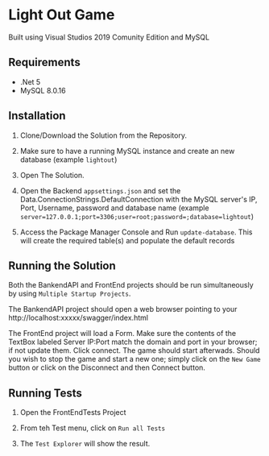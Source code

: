 Light Out Game
==============

Built using Visual Studios 2019 Comunity Edition and MySQL

Requirements
------------

  * .Net 5
  * MySQL 8.0.16

Installation
------------

1. Clone/Download the Solution from the Repository.

2. Make sure to have a running MySQL instance and create an new database (example `lightout`)

3. Open The Solution.

4. Open the Backend `appsettings.json` and set the Data.ConnectionStrings.DefaultConnection with the MySQL server's IP, Port, Username, password and database name (example `server=127.0.0.1;port=3306;user=root;password=;database=lightout`)

5. Access the Package Manager Console and Run `update-database`. This will create the required table(s) and populate the default records

Running the Solution
--------------------

Both the BankendAPI and FrontEnd projects should be run simultaneously by using `Multiple Startup Projects`.

The BankendAPI project should open a web browser pointing to your http://localhost:xxxxx/swagger/index.html

The FrontEnd project will load a Form. Make sure the contents of the TextBox labeled Server IP:Port match the domain and port in your browser; if not update them. Click connect. The game should start afterwads. Should you wish to stop the game and start a new one; simply click on the `New Game` button or click on the Disconnect and then Connect button.


Running Tests
-------------

1. Open the FrontEndTests Project

2. From teh Test menu, click on `Run all Tests`

3. The `Test Explorer` will show the result.

